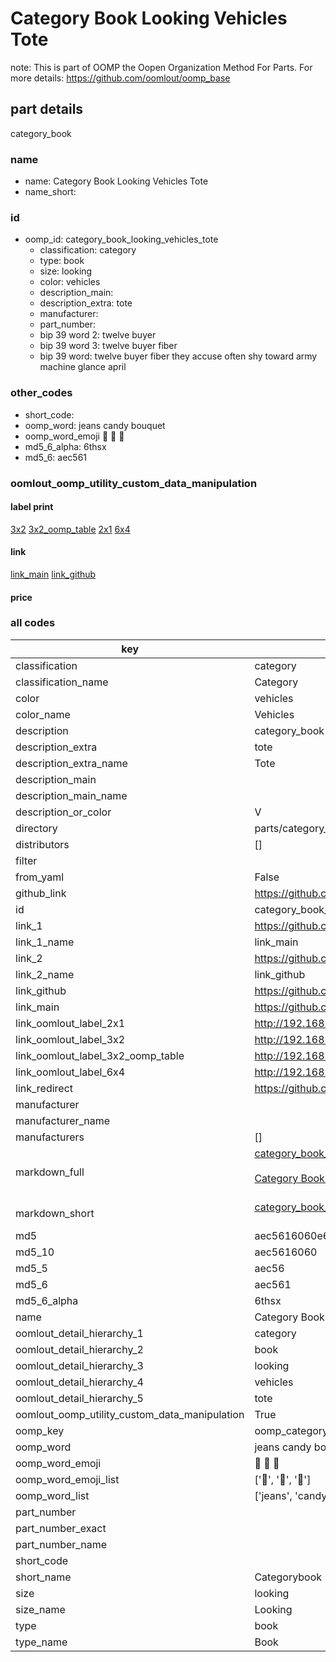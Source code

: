 # Category Book Looking Vehicles Tote  

note: This is part of OOMP the Oopen Organization Method For Parts. For more details: https://github.com/oomlout/oomp_base

##  part details
  



category_book



### name
* name: Category Book Looking Vehicles Tote
* name_short: 
### id
* oomp_id: category_book_looking_vehicles_tote
  * classification: category
  * type: book
  * size: looking
  * color: vehicles
  * description_main: 
  * description_extra: tote
  * manufacturer: 
  * part_number: 
  * bip 39 word 2: twelve buyer
  * bip 39 word 3: twelve buyer fiber
  * bip 39 word: twelve buyer fiber they accuse often shy toward army machine glance april

### other_codes
* short_code: 
* oomp_word: jeans candy bouquet
* oomp_word_emoji :jeans: :candy: :bouquet:
* md5_6_alpha: 6thsx
* md5_6: aec561






### oomlout_oomp_utility_custom_data_manipulation
#### label print
[3x2](http://192.168.1.245:1112/?label=oomp%206thsx)
[3x2_oomp_table](http://192.168.1.108:1112/?label=oomp%206thsx)
[2x1](http://192.168.1.242:1112/?label=oomp%206thsx)
[6x4](http://192.168.1.55:1112/?label=oomp%206thsx)    

#### link

[link_main](https://github.com/oomlout/oomlout_oomp_version_1_messy/tree/main/parts/category_book_looking_vehicles_tote) [link_github](https://github.com/oomlout/oomlout_oomp_version_1_messy/tree/main/parts/category_book_looking_vehicles_tote)                             

#### price







### all codes 
| key | value |  
| --- | --- |  
| classification | category |  
| classification_name | Category |  
| color | vehicles |  
| color_name | Vehicles |  
| description | category_book |  
| description_extra | tote |  
| description_extra_name | Tote |  
| description_main |  |  
| description_main_name |  |  
| description_or_color | V  |  
| directory | parts/category_book_looking_vehicles_tote |  
| distributors | [] |  
| filter |  |  
| from_yaml | False |  
| github_link | https://github.com/oomlout/oomlout_oomp_part_src/tree/main/parts/category_book_looking_vehicles_tote |  
| id | category_book_looking_vehicles_tote |  
| link_1 | https://github.com/oomlout/oomlout_oomp_version_1_messy/tree/main/parts/category_book_looking_vehicles_tote |  
| link_1_name | link_main |  
| link_2 | https://github.com/oomlout/oomlout_oomp_version_1_messy/tree/main/parts/category_book_looking_vehicles_tote |  
| link_2_name | link_github |  
| link_github | https://github.com/oomlout/oomlout_oomp_version_1_messy/tree/main/parts/category_book_looking_vehicles_tote |  
| link_main | https://github.com/oomlout/oomlout_oomp_version_1_messy/tree/main/parts/category_book_looking_vehicles_tote |  
| link_oomlout_label_2x1 | http://192.168.1.242:1112/?label=oomp%206thsx |  
| link_oomlout_label_3x2 | http://192.168.1.245:1112/?label=oomp%206thsx |  
| link_oomlout_label_3x2_oomp_table | http://192.168.1.108:1112/?label=oomp%206thsx |  
| link_oomlout_label_6x4 | http://192.168.1.55:1112/?label=oomp%206thsx |  
| link_redirect | https://github.com/oomlout/oomlout_oomp_version_1_messy/tree/main/parts/category_book_looking_vehicles_tote |  
| manufacturer |  |  
| manufacturer_name |  |  
| manufacturers | [] |  
| markdown_full | [category_book_looking_vehicles_tote](none)<br>[](none)<br>[Category Book Looking Vehicles Tote](none)<br><br> |  
| markdown_short | [category_book_looking_vehicles_tote](none)<br><br> |  
| md5 | aec5616060e618f26680de08ab47df58 |  
| md5_10 | aec5616060 |  
| md5_5 | aec56 |  
| md5_6 | aec561 |  
| md5_6_alpha | 6thsx |  
| name | Category Book Looking Vehicles Tote |  
| oomlout_detail_hierarchy_1 | category |  
| oomlout_detail_hierarchy_2 | book |  
| oomlout_detail_hierarchy_3 | looking |  
| oomlout_detail_hierarchy_4 | vehicles |  
| oomlout_detail_hierarchy_5 | tote |  
| oomlout_oomp_utility_custom_data_manipulation | True |  
| oomp_key | oomp_category_book_looking_vehicles_tote |  
| oomp_word | jeans candy bouquet |  
| oomp_word_emoji | :jeans: :candy: :bouquet: |  
| oomp_word_emoji_list | [':jeans:', ':candy:', ':bouquet:'] |  
| oomp_word_list | ['jeans', 'candy', 'bouquet'] |  
| part_number |  |  
| part_number_exact |  |  
| part_number_name |  |  
| short_code |  |  
| short_name | Categorybook |  
| size | looking |  
| size_name | Looking |  
| type | book |  
| type_name | Book |  
